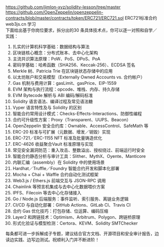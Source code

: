 https://github.com/jimlon-xyz/solidity-lesson/tree/master <br>
https://github.com/OpenZeppelin/openzeppelin-contracts/blob/master/contracts/token/ERC721/ERC721.sol  ERC721标准合约 <br>
web3js.cn 学习 <br>
下面给出基于你岗位要求，拆分出的30 条具体技术点，你可以逐一对照和自学／实践：

1. 扎实的计算机科学基础：数据结构与算法  
2. 区块链核心概念：分布式账本、去中心化架构  
3. 主流共识算法原理：PoW、PoS、DPoS、PoA  
4. 密码学基础：哈希函数（SHA256、Keccak-256）、ECDSA 签名  
5. Merkle 树、Patricia Trie 在区块链状态存储中的应用  
6. 以太坊账户和交易模型（Externally Owned Accounts vs. 合约帐户）  
7. Gas 机制与费用计算：gasLimit、gasPrice、EIP-1559  
8. EVM 架构与执行流程：opcode、堆栈、内存、持久存储  
9. EVM Bytecode 解析与 ABI 编码/解码标准  
10. Solidity 语言语法、编译过程及常见语法糖  
11. Vyper 语言特性及与 Solidity 的区别  
12. 智能合约常用设计模式：Checks-Effects-Interactions、防御性编程  
13. 合约可升级性方案：Proxy（Transparent、UUPS、Beacon）  
14. OpenZeppelin 安全合约库：Ownable、AccessControl、SafeMath 等  
15. ERC-20 标准与可扩展（元数据、增发／销毁）实现  
16. ERC-721／ERC-1155 NFT 标准及批量铸造优化  
17. ERC-4626 收益聚合Vault 标准原理与实现  
18. 常见安全漏洞防范：重入攻击、整数溢出、授权绕过、前端运行时安全  
19. 智能合约静态分析与审计工具：Slither、MythX、Oyente、Manticore  
20. 内联汇编（assembly）在 Solidity 中的使用场景  
21. Hardhat／Truffle／Foundry 智能合约开发和脚本化部署  
22. Mocha + Chai + Waffle 合约自动化测试框架  
23. Web3.js / Ethers.js 前端交互与 JSON-RPC 调用  
24. Chainlink 等预言机集成与去中心化数据喂价方案  
25. IPFS、Filecoin 等去中心化存储接入  
26. Go / Node.js 后端服务：事件监听、索引服务、离链业务逻辑  
27. CI/CD 与自动化部署：GitHub Actions、GitLab CI、Travis CI  
28. 合约 Gas 优化技巧：打包存储、位运算、编码压缩  
29. Layer2 和跨链技术：Optimism、Arbitrum、Polygon、跨链桥原理  
30. 形式化验证与模型检测：Certora、KEVM、Solidity SMTChecker  


每条都可进一步拆解成子专题，建议结合官方文档、开源项目和安全审计报告，边读边实践、边写边测试。祝顺利入门并不断进阶！
